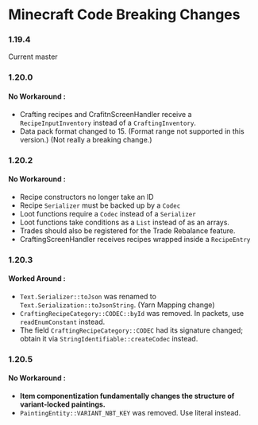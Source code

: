 # Minecraft Code Breaking Changes
### 1.19.4
Current master

### 1.20.0
#### No Workaround :
- Crafting recipes and CrafitnScreenHandler receive a `RecipeInputInventory` instead of a `CraftingInventory`.
- Data pack format changed to 15. (Format range not supported in this version.) (Not really a breaking change.)

### 1.20.2
#### No Workaround :
- Recipe constructors no longer take an ID
- Recipe `Serializer` must be backed up by a `Codec`
- Loot functions require a `Codec` instead of a `Serializer`
- Loot functions take conditions as a `List` instead of as an arrays.
- Trades should also be registered for the Trade Rebalance feature.
- CraftingScreenHandler receives recipes wrapped inside a `RecipeEntry`

### 1.20.3
#### Worked Around :
- `Text.Serializer::toJson` was renamed to `Text.Serialization::toJsonString`. (Yarn Mapping change)
- `CraftingRecipeCategory::CODEC::byId` was removed. In packets, use `readEnumConstant` instead.
- The field `CraftingRecipeCategory::CODEC` had its signature changed; obtain it via `StringIdentifiable::createCodec` instead.

### 1.20.5
#### No Workaround :
- **Item componentization fundamentally changes the structure of variant-locked paintings.**
- `PaintingEntity::VARIANT_NBT_KEY` was removed. Use literal instead.
